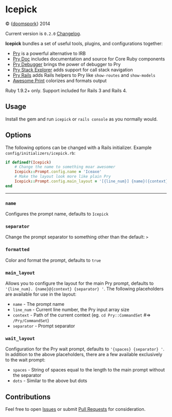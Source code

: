 Icepick
=======
© {[doomspork](https://github.com/doomspork)} 2014

Current version is `0.2.0` [Changelog][changelog].

__Icepick__ bundles a set of useful tools, plugins, and configurations together:

* [Pry][pry] is a powerful alternative to IRB
* [Pry Doc][pry-doc] includes documentation and source for Core Ruby components
* [Pry Debugger][pry-debugger] brings the power of debugger to Pry 
* [Pry Stack Explorer][pry-stack_explorer] adds support for call stack navigation
* [Pry Rails][pry-rails] adds Rails helpers to Pry like `show-routes` and `show-models` 
* [Awesome Print][awesome_print] colorizes and formats output

Ruby 1.9.2+ only. Support included for Rails 3 and Rails 4. 

## Usage

Install the gem and run `icepick` or `rails console` as you normally would.

## Options

The following options can be changed with a Rails initializer.  Example `config/initializers/icepick.rb`:

```ruby
if defined?(Icepick)
    # Change the name to something moar awesomer
    Icepick::Prompt.config.name = 'Iceaxe'
    # Make the layout look more like plain Pry
    Icepick::Prompt.config.main_layout = '[{line_num}] {name}({context}) {separator} '
end
```
------
### `name`

Configures the prompt name, defaults to `Icepick`

### `separator`

Change the prompt separator to something other than the default: `>`

### `formatted`

Color and format the prompt, defaults to `true`

### `main_layout`

Allows you to configure the layout for the main Pry prompt, defaults to `'{line_num}. {name}@{context} {separator} '`.  The following placeholders are available for use in the layout:

* `name`      - The prompt name
* `line_num`  - Current line number, the Pry input array size
* `context`   - Path of the current context (eg. `cd Pry::CommandSet` #=> `/Pry/CommandSet`)
* `separator` - Prompt separator

### `wait_layout`

Configuration for the Pry wait prompt, defaults to `'{spaces} {separator} '`.  In addition to the above placeholders, there are a few available exclusively to the wait prompt:

* `spaces` - String of spaces equal to the length to the main prompt without the separator
* `dots`   - Similar to the above but dots

## Contributions

Feel free to open [Issues][issues] or submit [Pull Requests][pullrequest] for consideration.  

[issues]:              https://github.com/doomspork/icepick/issues
[pullrequest]:         https://github.com/doomspork/icepick/pulls
[changelog]:           https://github.com/doomspork/icepick/blob/master/CHANGELOG.md
[pry]:                 http://pry.github.com
[pry-doc]:             https://github.com/pry/pry-doc
[pry-stack_explorer]:  https://github.com/pry/pry-stack_explorer
[pry-debugger]:        https://github.com/nixme/pry-debugger
[pry-byebug]:          https://github.com/deivid-rodriguez/pry-byebug
[pry-rails]:           https://github.com/rweng/pry-rails
[awesome_print]:       https://github.com/michaeldv/awesome_print
